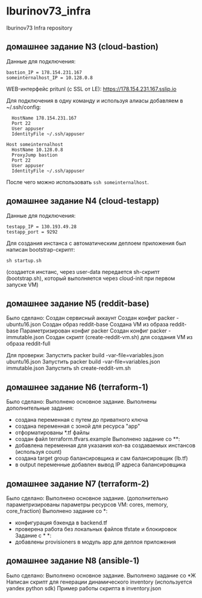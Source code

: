 # lburinov73_infra
lburinov73 Infra repository

## домашнее задание N3 (cloud-bastion)
Данные для подключения:
```
bastion_IP = 178.154.231.167
someinternalhost_IP = 10.128.0.8
```

WEB-интерфейс pritunl (с SSL от LE):
https://178.154.231.167.sslip.io

Для подключения в одну команду и используя алиасы добавляем в ~/.ssh/config:
```Host bastion
  HostName 178.154.231.167
  Port 22
  User appuser
  IdentityFile ~/.ssh/appuser

Host someinternalhost
  HostName 10.128.0.8
  ProxyJump bastion
  Port 22
  User appuser
  IdentityFile ~/.ssh/appuser
```
После чего можно использовать `ssh someinternalhost`.

## домашнее задание N4 (cloud-testapp)

Данные для подключения:
```
testapp_IP = 130.193.49.28
testapp_port = 9292
```

Для создания инстанса с автоматическим деплоем приложения был написан bootstrap-скрипт:
```
sh startup.sh
```
(создается инстанс, через user-data передается sh-скрипт (bootstrap.sh), который выполняется через cloud-init при первом запуске VM)

## домашнее задание N5 (reddit-base)

Было сделано:
Создан сервисный аккаунт
Создан конфиг packer - ubuntu16.json
Создан образ reddit-base
Создана VM из образа reddit-base
Параметризирован конфиг packer
Создан конфиг packer - immutable.json
Создан скрипт (create-reddit-vm.sh) для создания VM из образа reddit-full

Для проверки:
Запустить packer build -var-file=variables.json ubuntu16.json
Запустить packer build -var-file=variables.json immutable.json
Запустить sh create-reddit-vm.sh

## домашнее задание N6 (terraform-1)

Было сделано:
Выполнено основное задание.
Выполнены дополнительные задания:
- создана переменная с путем до приватного ключа
- создана переменная с зоной для ресурса "app"
- отформатированы *.tf файлы
- создан файл terraform.tfvars.example
Выполнено задание со **:
- добавлена переменная для указания кол-ва создаваемых инстансов (используя count)
- создана target group балансировщика и сам балансировщик (lb.tf)
- в output переменные добавлен вывод IP адреса балансировщика

## домашнее задание N7 (terraform-2)

Было сделано:
Выполнено основное задание.
(дополнительно параметризированы параметры ресурсов VM: cores, memory, core_fraction)
Выполнено задание со *:
- конфигурация бэкенда в backend.tf
- проверена работа без локальных файлов tfstate и блокировок
Задание с * *:
- добавлены provisioners в модуль app для деплоя приложения

## домашнее задание N8 (ansible-1)
Было сделано:
Выполнено основное задание.
Выполнено задание со *Ж
Написан скрипт для генерации динамического inventory
(используется yandex python sdk)
Пример работы скрипта в inventory.json
